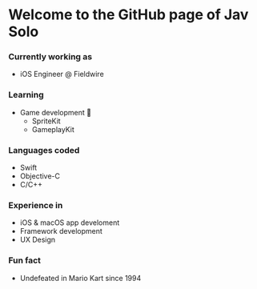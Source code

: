 <!--
**jav-solo/jav-solo** is a ✨ _special_ ✨ repository because its `README.md` (this file) appears on your GitHub profile.

Here are some ideas to get you started:

- 🔭 I’m currently working on ...
- 🌱 I’m currently learning ...
- 👯 I’m looking to collaborate on ...
- 🤔 I’m looking for help with ...
- 💬 Ask me about ...
- 📫 How to reach me: ...
- 😄 Pronouns: ...
- ⚡ Fun fact: ...
-->

# Welcome to the GitHub page of Jav Solo

### Currently working as
- iOS Engineer @ Fieldwire

### Learning
- Game development 👾
  - SpriteKit
  - GameplayKit

### Languages coded
- Swift
- Objective-C
- C/C++

### Experience in
- iOS & macOS app develoment
- Framework development
- UX Design

### Fun fact
- Undefeated in Mario Kart since 1994
